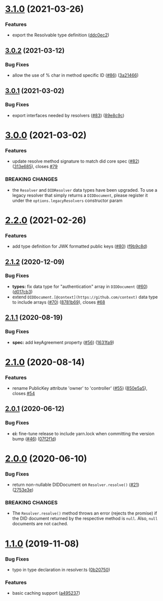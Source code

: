 # [3.1.0](https://github.com/decentralized-identity/did-resolver/compare/3.0.2...3.1.0) (2021-03-26)


### Features

* export the Resolvable type definition ([ddc0ec2](https://github.com/decentralized-identity/did-resolver/commit/ddc0ec2d59e93769e0d523ced2e1c05f43712110))

## [3.0.2](https://github.com/decentralized-identity/did-resolver/compare/3.0.1...3.0.2) (2021-03-12)


### Bug Fixes

* allow the use of % char in method specific ID ([#86](https://github.com/decentralized-identity/did-resolver/issues/86)) ([3a21466](https://github.com/decentralized-identity/did-resolver/commit/3a21466a05107ed53cf0a9a10106fedc63e41727))

## [3.0.1](https://github.com/decentralized-identity/did-resolver/compare/3.0.0...3.0.1) (2021-03-02)


### Bug Fixes

* export interfaces needed by resolvers ([#83](https://github.com/decentralized-identity/did-resolver/issues/83)) ([89e8c9c](https://github.com/decentralized-identity/did-resolver/commit/89e8c9cb76c27da587730b6aca2665f2a5a3b0b3))

# [3.0.0](https://github.com/decentralized-identity/did-resolver/compare/2.2.0...3.0.0) (2021-03-02)


### Features

* update resolve method signature to match did core spec ([#82](https://github.com/decentralized-identity/did-resolver/issues/82)) ([313e685](https://github.com/decentralized-identity/did-resolver/commit/313e6858b2819dd9c95b443995b39ed8fed1d678)), closes [#79](https://github.com/decentralized-identity/did-resolver/issues/79)


### BREAKING CHANGES

* the `Resolver` and `DIDResolver` data types have been upgraded.
To use a legacy resolver that simply returns a `DIDDocument`, please register it under the `options.legacyResolvers` constructor param

# [2.2.0](https://github.com/decentralized-identity/did-resolver/compare/2.1.2...2.2.0) (2021-02-26)


### Features

* add type definition for JWK formatted public keys ([#80](https://github.com/decentralized-identity/did-resolver/issues/80)) ([f9b9c8d](https://github.com/decentralized-identity/did-resolver/commit/f9b9c8dda1066ee82055bb3b98f57b847b979463))

## [2.1.2](https://github.com/decentralized-identity/did-resolver/compare/2.1.1...2.1.2) (2020-12-09)


### Bug Fixes

* **types:** fix data type for "authentication" array in `DIDDocument` ([#60](https://github.com/decentralized-identity/did-resolver/issues/60)) ([d017cb3](https://github.com/decentralized-identity/did-resolver/commit/d017cb32cc24ec84994d1b7c4fb56126a796dfff))
* extend `DIDDocument.[@context](https://github.com/context)` data type to include arrays ([#70](https://github.com/decentralized-identity/did-resolver/issues/70)) ([8781b69](https://github.com/decentralized-identity/did-resolver/commit/8781b691ebeacd24a185b96ae33d8426309df9a4)), closes [#68](https://github.com/decentralized-identity/did-resolver/issues/68)

## [2.1.1](https://github.com/decentralized-identity/did-resolver/compare/2.1.0...2.1.1) (2020-08-19)


### Bug Fixes

* **spec:** add keyAgreement property ([#56](https://github.com/decentralized-identity/did-resolver/issues/56)) ([1631fa9](https://github.com/decentralized-identity/did-resolver/commit/1631fa91cac0888c039c84a543855193081273e3))

# [2.1.0](https://github.com/decentralized-identity/did-resolver/compare/2.0.1...2.1.0) (2020-08-14)


### Features

* rename PublicKey attribute 'owner' to 'controller' ([#55](https://github.com/decentralized-identity/did-resolver/issues/55)) ([850e5a5](https://github.com/decentralized-identity/did-resolver/commit/850e5a5ce8eb3f2a018bc489c5c3228f14a88a23)), closes [#54](https://github.com/decentralized-identity/did-resolver/issues/54)

## [2.0.1](https://github.com/decentralized-identity/did-resolver/compare/2.0.0...2.0.1) (2020-06-12)


### Bug Fixes

* **ci:** fine-tune release to include yarn.lock when committing the version bump ([#46](https://github.com/decentralized-identity/did-resolver/issues/46)) ([07f2f1d](https://github.com/decentralized-identity/did-resolver/commit/07f2f1d62b097abf04518a2e70392bdeeb63da1f))

# [2.0.0](https://github.com/decentralized-identity/did-resolver/compare/1.1.0...2.0.0) (2020-06-10)


### Bug Fixes

* return non-nullable DIDDocument on `Resolver.resolve()` ([#21](https://github.com/decentralized-identity/did-resolver/issues/21)) ([2753e3e](https://github.com/decentralized-identity/did-resolver/commit/2753e3ec8383c88fb390733f7086fdf963e95917))


### BREAKING CHANGES

* The `Resolver.resolve()` method throws an error (rejects the promise) if the DID document returned by the respective method is `null`.
Also, `null` documents are not cached.

# [1.1.0](https://github.com/decentralized-identity/did-resolver/compare/v1.0.0...1.1.0) (2019-11-08)


### Bug Fixes

* typo in type declaration in resolver.ts ([0b20750](https://github.com/decentralized-identity/did-resolver/commit/0b207501c3f6fb7f0556268093e8d8db272ea2ee))


### Features

* basic caching support ([a495237](https://github.com/decentralized-identity/did-resolver/commit/a4952378dd1f2168d4022dcc50c2c55ad4adf65d))
